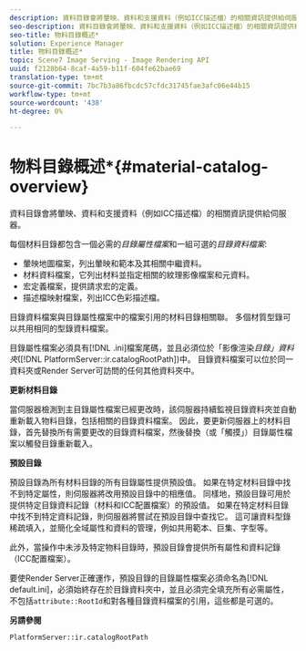 ```yaml
---
description: 資料目錄會將暈映、資料和支援資料（例如ICC描述檔）的相關資訊提供給伺服器。
seo-description: 資料目錄會將暈映、資料和支援資料（例如ICC描述檔）的相關資訊提供給伺服器。
seo-title: 物料目錄概述*
solution: Experience Manager
title: 物料目錄概述*
topic: Scene7 Image Serving - Image Rendering API
uuid: f2128b64-8caf-4a59-b11f-604fe62bae69
translation-type: tm+mt
source-git-commit: 7bc7b3a86fbcdc57cfdc31745fae3afc06e44b15
workflow-type: tm+mt
source-wordcount: '438'
ht-degree: 0%

---
```



# 物料目錄概述*{#material-catalog-overview}

資料目錄會將暈映、資料和支援資料（例如ICC描述檔）的相關資訊提供給伺服器。

每個材料目錄都包含一個必需的&#x200B;*目錄屬性檔案*&#x200B;和一組可選的&#x200B;*目錄資料檔案*:

* 暈映地圖檔案，列出暈映和範本及其相關中繼資料。
* 材料資料檔案，它列出材料並指定相關的紋理影像檔案和元資料。
* 宏定義檔案，提供請求宏的定義。
* 描述檔映射檔案，列出ICC色彩描述檔。

目錄資料檔案與目錄屬性檔案中的檔案引用的材料目錄相關聯。 多個材質型錄可以共用相同的型錄資料檔案。

目錄屬性檔案必須具有[!DNL .ini]檔案尾碼，並且必須位於「影像渲染&#x200B;*目錄」資料夾*([!DNL PlatformServer::ir.catalogRootPath])中。 目錄資料檔案可以位於同一資料夾或Render Server可訪問的任何其他資料夾中。

**更新材料目錄**

當伺服器檢測到主目錄屬性檔案已經更改時，該伺服器持續監視目錄資料夾並自動重新載入物料目錄，包括相關的目錄資料檔案。 因此，要更新伺服器上的材料目錄，首先替換所有需要更改的目錄資料檔案，然後替換（或「觸摸」）目錄屬性檔案以觸發目錄重新載入。

**預設目錄**

預設目錄為所有材料目錄的所有目錄屬性提供預設值。 如果在特定材料目錄中找不到特定屬性，則伺服器將改用預設目錄中的相應值。 同樣地，預設目錄可用於提供特定目錄資料記錄（材料和ICC配置檔案）的預設值。 如果在特定材料目錄中找不到特定資料記錄，則伺服器將嘗試在預設目錄中查找它。 這可讓資料型錄稀疏填入，並簡化全域屬性和資料的管理，例如共用範本、巨集、字型等。

此外，當操作中未涉及特定物料目錄時，預設目錄會提供所有屬性和資料記錄（ICC配置檔案）。

要使Render Server正確運作，預設目錄的目錄屬性檔案必須命名為[!DNL default.ini]，必須始終存在於目錄資料夾中，並且必須完全填充所有必需屬性，不包括`attribute::RootId`和對各種目錄資料檔案的引用，這些都是可選的。

**另請參閱**

`PlatformServer::ir.catalogRootPath`
